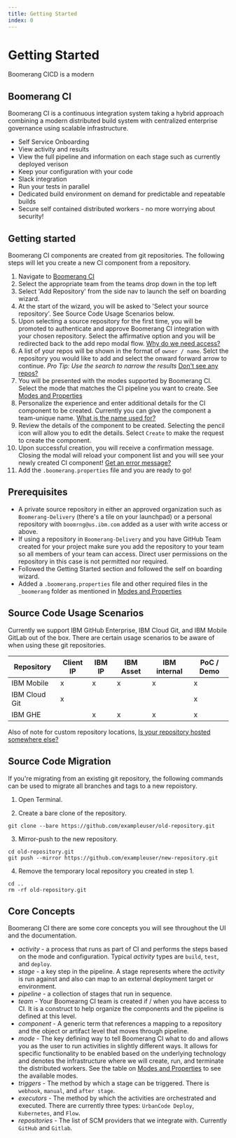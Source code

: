 ```yaml
---
title: Getting Started
index: 0
---
```


# Getting Started

Boomerang CICD is a modern

## Boomerang CI

Boomerang CI is a continuous integration system taking a hybrid approach combining a modern distributed build system with centralized enterprise governance using scalable infrastructure.

- Self Service Onboarding
- View activity and results
- View the full pipeline and information on each stage such as currently deployed verison
- Keep your configuration with your code
- Slack integration
- Run your tests in parallel
- Dedicated build environment on demand for predictable and repeatable builds
- Secure self contained distributed workers - no more worrying about security!

## Getting started

Boomerang CI components are created from git repositories. The following steps will let you create a new CI component from a repository.

1. Navigate to [Boomerang CI](https://launch.boomerangplatform.net/apps/ci/)
2. Select the appropriate team from the teams drop down in the top left
3. Select 'Add Repository' from the side nav to launch the self on boarding wizard.
4. At the start of the wizard, you will be asked to 'Select your source repository'. See Source Code Usage Scenarios below.
5. Upon selecting a source repository for the first time, you will be promoted to authenticate and approve Boomerang CI integration with your chosen repository. Select the affirmative option and you will be redirected back to the add repo modal flow. [Why do we need access?](/boomerang-ci/frequently-asked-questions/)
6. A list of your repos will be shown in the format of `owner / name`. Selct the repository you would like to add and select the onward forward arrow to continue. _Pro Tip: Use the search to narrow the results_ [Don't see any repos?](/boomerang-ci/frequently-asked-questions/)
7. You will be presented with the modes supported by Boomerang CI. Select the mode that matches the CI pipeline you want to create. See [Modes and Properties](/boomerang-ci/modes-and-properties/)
8. Personalize the experience and enter additional details for the CI component to be created. Currently you can give the component a team-unique name. [What is the name used for?](/boomerang-ci/frequently-asked-questions/)
9. Review the details of the component to be created. Selecting the pencil icon will allow you to edit the details. Select `Create` to make the request to create the component.
10. Upon successful creation, you will receive a confirmation message. Closing the modal will reload your component list and you will see your newly created CI component! [Get an error message?](/boomerang-ci/frequently-asked-questions/)
11. Add the `.boomerang.properties` file and you are ready to go!

## Prerequisites

- A private source repository in either an approved organization such as `Boomerang-Delivery` (there's a tile on your launchpad) or a personal repository with `boomrng@us.ibm.com` added as a user with write access or above.
- If using a repository in `Boomerang-Delivery` and you have GitHub Team created for your project make sure you add the repository to your team so all members of your team can access. Direct user permissions on the repository in this case is not permitted nor required.
- Followed the Getting Started section and followed the self on boarding wizard.
- Added a `.boomerang.properties` file and other required files in the `_boomerang` folder as mentioned in [Modes and Properties](/boomerang-ci/modes-and-properties/)

## Source Code Usage Scenarios

Currently we support IBM GitHub Enterprise, IBM Cloud Git, and IBM Mobile GitLab out of the box. There are certain usage scenarios to be aware of when using these git repositories.

| Repository    | Client IP | IBM IP | IBM Asset | IBM internal | PoC / Demo |
| ------------- | --------- | ------ | --------- | ------------ | ---------- |
| IBM Mobile    | x         | x      | x         | x            | x          |
| IBM Cloud Git | x         |        |           |              | x          |
| IBM GHE       |           | x      | x         | x            | x          |

Also of note for custom repository locations, [Is your repository hosted somewhere else?](/boomerang-ci/frequently-asked-questions/)

## Source Code Migration

If you're migrating from an existing git repository, the following commands can be used to migrate all branches and tags to a new repoistory.

1. Open Terminal.

2. Create a bare clone of the repository.

```
git clone --bare https://github.com/exampleuser/old-repository.git
```

3. Mirror-push to the new repository.

```
cd old-repository.git
git push --mirror https://github.com/exampleuser/new-repository.git
```

4. Remove the temporary local repository you created in step 1.

```
cd ..
rm -rf old-repository.git
```

## Core Concepts

Boomerang CI there are some core concepts you will see throughout the UI and the documentation.

- _activity_ - a process that runs as part of CI and performs the steps based on the mode and configuration. Typical _activity_ types are `build`, `test`, and `deploy`.
- _stage_ - a key step in the pipeline. A stage represents where the _activity_ is run against and also can map to an external deployment target or environment.
- _pipeline_ - a collection of stages that run in sequence.
- _team_ - Your Boomearng CI team is created if / when you have access to CI. It is a construct to help organize the components and the pipeline is defined at this level.
- _component_ - A generic term that references a mapping to a repository and the object or artifact level that moves through pipeline.
- _mode_ - The key defining way to tell Boomerang CI what to do and allows you as the user to run activities in slightly different ways. It allows for specific functionality to be enabled based on the underlying technology and denotes the infrastructure where we will create, run, and terminate the distributed workers. See the table on [Modes and Properties](/boomerang-ci/modes-and-properties/) to see the available modes.
- _triggers_ - The method by which a stage can be triggered. There is `webhook`, `manual`, and `after stage`.
- _executors_ - The method by which the activities are orchestrated and executed. There are currently three types: `UrbanCode Deploy`, `Kubernetes`, and `Flow`.
- _repositories_ - The list of SCM providers that we integrate with. Currently `GitHub` and `Gitlab`.
